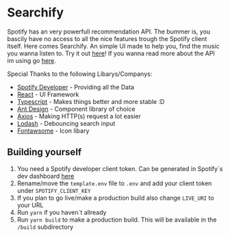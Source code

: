 # Searchify

Spotify has an very powerfull recommendation API. The bummer is, you bascily have no access to all the nice features trough the Spotify client itself. Here comes Searchify. An simple UI made to help you, find the music you wanna listen to. Try it out [here](https://itscoding.github.io/Searchify/ "here")!
If you wanna read more about the API im using go [here](https://developer.spotify.com/documentation/web-api/reference/#/operations/get-recommendations "here").

Special Thanks to the following Libarys/Companys:
- [Spotify Developer](https://developer.spotify.com "Spotify Developer") - Providing all the Data
- [React](https://reactjs.org "React") - UI Framework
- [Typescript](https://www.typescriptlang.org "Typescript") - Makes things better and more stable :D
- [Ant Design](https://ant.design "Ant Design") - Component library of choice
- [Axios](https://axios-http.com "Axios") - Making HTTP(s) request a lot easier
- [Lodash](https://lodash.com "Lodash") - Debouncing search input
- [Fontawsome](https://fontawesome.com "Fontawsome") - Icon libary

## Building yourself

1. You need a Spotify developer client token. Can be generated in Spotify´s dev dashboard [here](https://developer.spotify.com/dashboard/login "here")
2. Rename/move the `template.env` file to `.env` and add your client token under `SPOTIFY_CLIENT_KEY`
3. If you plan to go live/make a production build also change `LIVE_URI` to your URL
4. Run `yarn` if you haven´t allready
5. Run `yarn build` to make a production build. This will be available in the `/build` subdirectory

